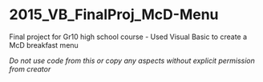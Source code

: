 # 2015_VB_FinalProj_McD-Menu
Final project for Gr10 high school course - Used Visual Basic to create a McD breakfast menu

*Do not use code from this or copy any aspects without explicit permission from creator*
